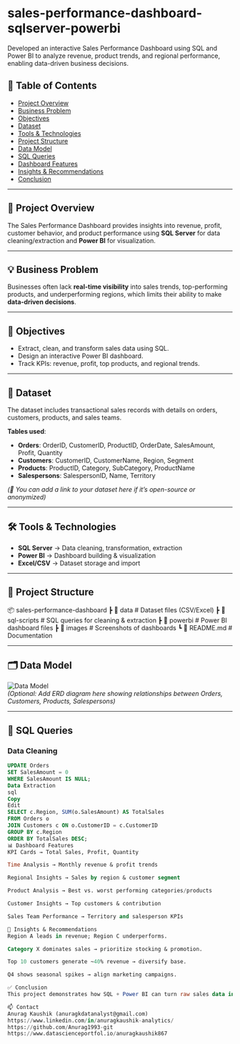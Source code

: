 # sales-performance-dashboard-sqlserver-powerbi

Developed an interactive Sales Performance Dashboard using SQL and Power BI to analyze revenue, product trends, and regional performance, enabling data-driven business decisions.

## 📑 Table of Contents
- [Project Overview](#-project-overview)  
- [Business Problem](#-business-problem)  
- [Objectives](#-objectives)  
- [Dataset](#-dataset)  
- [Tools & Technologies](#-tools--technologies)  
- [Project Structure](#-project-structure)  
- [Data Model](#-data-model)  
- [SQL Queries](#-sql-queries)  
- [Dashboard Features](#-dashboard-features)  
- [Insights & Recommendations](#-insights--recommendations)  
- [Conclusion](#-conclusion)  

---

## 📝 Project Overview
The Sales Performance Dashboard provides insights into revenue, profit, customer behavior, and product performance using **SQL Server** for data cleaning/extraction and **Power BI** for visualization.  

---

## 💡 Business Problem
Businesses often lack **real-time visibility** into sales trends, top-performing products, and underperforming regions, which limits their ability to make **data-driven decisions**.  

---

## 🎯 Objectives
- Extract, clean, and transform sales data using SQL.  
- Design an interactive Power BI dashboard.  
- Track KPIs: revenue, profit, top products, and regional trends.  

---

## 📂 Dataset
The dataset includes transactional sales records with details on orders, customers, products, and sales teams.  

**Tables used**:  
- **Orders**: OrderID, CustomerID, ProductID, OrderDate, SalesAmount, Profit, Quantity  
- **Customers**: CustomerID, CustomerName, Region, Segment  
- **Products**: ProductID, Category, SubCategory, ProductName  
- **Salespersons**: SalespersonID, Name, Territory  

*(📌 You can add a link to your dataset here if it’s open-source or anonymized)*  

---

## 🛠️ Tools & Technologies
- **SQL Server** → Data cleaning, transformation, extraction  
- **Power BI** → Dashboard building & visualization  
- **Excel/CSV** → Dataset storage and import  

---

## 📂 Project Structure
📦 sales-performance-dashboard
┣ 📂 data # Dataset files (CSV/Excel)
┣ 📂 sql-scripts # SQL queries for cleaning & extraction
┣ 📂 powerbi # Power BI dashboard files
┣ 📂 images # Screenshots of dashboards
┗ 📜 README.md # Documentation

---

## 🗂️ Data Model
![Data Model](images/data_model.png)  
*(Optional: Add ERD diagram here showing relationships between Orders, Customers, Products, Salespersons)*  

---

## 🧹 SQL Queries

### Data Cleaning
```sql
UPDATE Orders
SET SalesAmount = 0
WHERE SalesAmount IS NULL;
Data Extraction
sql
Copy
Edit
SELECT c.Region, SUM(o.SalesAmount) AS TotalSales
FROM Orders o
JOIN Customers c ON o.CustomerID = c.CustomerID
GROUP BY c.Region
ORDER BY TotalSales DESC;
📊 Dashboard Features
KPI Cards → Total Sales, Profit, Quantity

Time Analysis → Monthly revenue & profit trends

Regional Insights → Sales by region & customer segment

Product Analysis → Best vs. worst performing categories/products

Customer Insights → Top customers & contribution

Sales Team Performance → Territory and salesperson KPIs

🔎 Insights & Recommendations
Region A leads in revenue; Region C underperforms.

Category X dominates sales → prioritize stocking & promotion.

Top 10 customers generate ~40% revenue → diversify base.

Q4 shows seasonal spikes → align marketing campaigns.

✅ Conclusion
This project demonstrates how SQL + Power BI can turn raw sales data into actionable insights, empowering businesses to make smarter, data-driven decisions.

📫 Contact
Anurag Kaushik (anuragkdatanalyst@gmail.com)
https://www.linkedin.com/in/anuragkaushik-analytics/
https://github.com/Anurag1993-git
https://www.datascienceportfol.io/anuragkaushik867

























